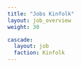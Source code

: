 ```yaml
---
title: "Jobs Kinfolk"
layout: job_overview
weight: 30

cascade:
  layout: job
  faction: Kinfolk
---
```


